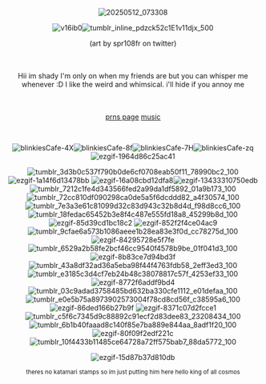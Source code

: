 
<div align="center"> 

![20250512_073308](https://github.com/user-attachments/assets/191b3569-936f-4cea-8a87-e3467ee2d29e)



 ![v16ib0](https://github.com/user-attachments/assets/89464ff3-58dc-40ba-a90e-4b46a7ca9252)![tumblr_inline_pdzck52c1E1v11djx_500](https://github.com/user-attachments/assets/93ade16b-ae7d-4fbe-8f2e-642ed274cdeb) 

(art by spr108fr on twitter)
<br />
<br />
<br />

<div align="center"> Hii im shady I'm only on when my friends are but you can whisper me whenever :D I like the weird and whimsical. i'll hide if you annoy me
<br />
<br />
<br />

[prns page](https://en.pronouns.page/@00310) [music](https://open.spotify.com/playlist/5oLVzeiwUJrRtdJVKeSkGH?si=5b0df8749fb34719)

<br />




![blinkiesCafe-4X](https://github.com/user-attachments/assets/7b80c886-7087-4497-9a46-6842437d8a60)![blinkiesCafe-8f](https://github.com/user-attachments/assets/9cedf9de-d056-4cee-8a2d-beb625a820cc)![blinkiesCafe-7H](https://github.com/user-attachments/assets/f3faca90-b9d0-494d-abb8-bfd0a1279443)![blinkiesCafe-zq](https://github.com/user-attachments/assets/52ebc22b-137c-42c4-9790-db5321396f6d)![ezgif-1964d86c25ac41](https://github.com/user-attachments/assets/5251322e-5d01-4ce5-b293-ab2bf468b3f8)









 ![tumblr_3d3b0c537f790b0de6cf0708eab50f11_78990bc2_100](https://github.com/user-attachments/assets/6822dcda-3d37-430d-a7ac-3ccd832e4895) ![ezgif-1a14f6d13478bb](https://github.com/user-attachments/assets/fc6f01d6-5247-4d74-8824-df737c7798ae) ![ezgif-16a08cbd12dfa8](https://github.com/user-attachments/assets/cd3cfaeb-4ecc-4533-94f7-69bf891f0a4a)![ezgif-13433310750edb](https://github.com/user-attachments/assets/876d141a-9dd7-4a98-b9a8-9710a7e1dabb) ![tumblr_7212c1fe4d343566fed2a99da1df5892_01a9b173_100](https://github.com/user-attachments/assets/4f49f877-bfef-44a8-b9c9-939a581a8c6d) ![tumblr_72cc810df090298ca0de5a5f6dcddd82_a4f30574_100](https://github.com/user-attachments/assets/cd15f7ec-2b44-49eb-bc25-98a3bd40af0c) ![tumblr_7e3a3e61c81099d32c83d943c32b8d4d_f98d8cc6_100](https://github.com/user-attachments/assets/7179fbbf-34c5-4cc5-9d77-2319f32d2c8a) ![tumblr_18fedac65452b3e8f4c487e555fd18a8_45299b8d_100](https://github.com/user-attachments/assets/f69f68a6-e035-4fbe-b594-9025b185f8a2)![ezgif-85d39cd1bc18c2](https://github.com/user-attachments/assets/ea49bb5a-4928-4edc-b80c-4968af9e92a7)  ![ezgif-852f2f4ce04ac9](https://github.com/user-attachments/assets/56796211-d154-4bef-9ae6-86ba1b218dc0) ![tumblr_9cfae6a573b1086aeee1b28ea83e3f0d_cc78275d_100](https://github.com/user-attachments/assets/b8c292c2-51c6-4212-92ba-2afd26631792)![ezgif-84295728e5f7fe](https://github.com/user-attachments/assets/0d16830e-b718-4f80-b4a4-b01c1797c4a4)![tumblr_6529a2b58fe2bcf46cc9540f4578b9be_01f041d3_100](https://github.com/user-attachments/assets/ae3b01ab-0486-40cc-8d94-a3089866063a)![ezgif-8b83ce7d94bd3f](https://github.com/user-attachments/assets/46b1bb85-e572-4b3e-889c-de39e895134e)![tumblr_43a8df32ad36a5eba98f44f4763fdb58_2eff3ed3_100](https://github.com/user-attachments/assets/fe2d54bb-d8df-4c2c-87e5-ceb50b6a7fe3)![tumblr_e3185c3d4cf7eb24b48c38078817c57f_4253ef33_100](https://github.com/user-attachments/assets/c0405865-826b-4469-a756-f0e43bffd3fd)![ezgif-8772f6addf9bd4](https://github.com/user-attachments/assets/aa8ccdf3-598e-40f0-9a80-032a7b878410)![tumblr_03c9adad3758485bd632ba330cfe1112_e01defaa_100](https://github.com/user-attachments/assets/b4a26647-2224-496e-a329-581d369f70d0)![tumblr_e0e5b75a8973902573004f78cd8cd56f_c38595a6_100](https://github.com/user-attachments/assets/95aa9643-abcd-449d-ab64-9d00fc55a2c4)![ezgif-86ded166b27b9f](https://github.com/user-attachments/assets/3d54d300-9c00-4954-b132-991d129a3755) ![ezgif-8371c07d2fcce1](https://github.com/user-attachments/assets/b20772b5-e607-4ed2-9f8d-371f29f523cd) ![tumblr_c5f6c7345d9c88892c91ecf2d83dee83_23208434_100](https://github.com/user-attachments/assets/d9f75201-741a-46c2-991f-239d5279a986) ![tumblr_6b1b40faaad8c140f85e7ba889e844aa_8adf1f20_100](https://github.com/user-attachments/assets/51fca198-b83c-4ecf-90d5-18784e28c2b2) ![ezgif-80f09f2edf221c](https://github.com/user-attachments/assets/7ace26e4-11c4-4a1e-ae8f-49813b79a13c) ![tumblr_10f4433b11485ce64728a72ff575bab7_88da5772_100](https://github.com/user-attachments/assets/35057d0f-5f55-4e1c-8802-b2dc095bdeb4)





























 




![ezgif-15d87b37d810db](https://github.com/user-attachments/assets/05ccad94-e6c1-416a-91a1-986e672182e4)


<p style="text-align: center;"><sub>theres no katamari stamps so im just putting him here hello king of all cosmos </sub></p>


